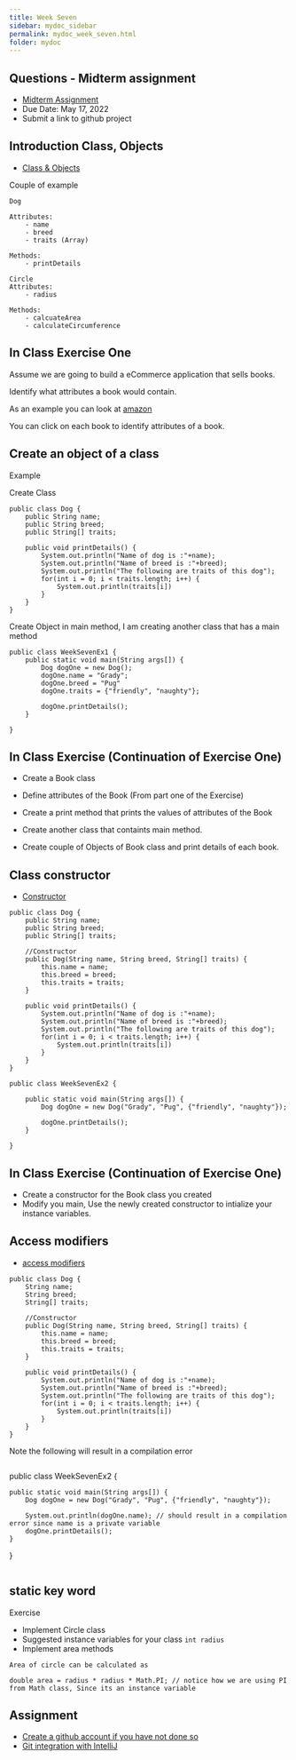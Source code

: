 ```yaml
---
title: Week Seven
sidebar: mydoc_sidebar
permalink: mydoc_week_seven.html
folder: mydoc
---
```


## Questions - Midterm assignment
* [Midterm Assignment](https://rambethina.github.io/java/mydoc_week_six.html#assignment--mid-term-project)
* Due Date: May 17, 2022
* Submit a link to github project
## Introduction Class, Objects
* [Class & Objects](https://www.w3schools.com/java/java_classes.asp)

Couple of example

```
Dog

Attributes:
    - name
    - breed
    - traits (Array)

Methods:
    - printDetails
```


```
Circle
Attributes:
    - radius

Methods:
    - calcuateArea
    - calculateCircumference

```

## In Class Exercise One

Assume we are going to build a eCommerce application that sells books.

Identify what attributes a book would contain.

As an example you can look at [amazon](https://www.amazon.com/gp/browse.html?rw_useCurrentProtocol=1&node=8192263011&ref_=bhp_brws_100bks)

You can click on each book to identify attributes of a book.

## Create an object of a class

Example

Create Class

```
public class Dog {
    public String name;
    public String breed;
    public String[] traits;

    public void printDetails() {
        System.out.println("Name of dog is :"+name);
        System.out.println("Name of breed is :"+breed);
        System.out.println("The following are traits of this dog");
        for(int i = 0; i < traits.length; i++) {
            System.out.println(traits[i])
        }
    }
}
```

Create Object in main method, I am creating another class that has a main method

```
public class WeekSevenEx1 {
    public static void main(String args[]) {
        Dog dogOne = new Dog();
        dogOne.name = "Grady";
        dogOne.breed = "Pug"
        dogOne.traits = {"friendly", "naughty"};

        dogOne.printDetails();
    }

}
```

## In Class Exercise (Continuation of Exercise One)

* Create a Book class
* Define attributes of the Book (From part one of the Exercise)
* Create a print method that prints the values of attributes of the Book

* Create another class that containts main method.
* Create couple of Objects of Book class and print details of each book.

## Class constructor
* [Constructor](https://www.w3schools.com/java/java_constructors.asp)

```
public class Dog {
    public String name;
    public String breed;
    public String[] traits;

    //Constructor
    public Dog(String name, String breed, String[] traits) {
        this.name = name;
        this.breed = breed;
        this.traits = traits;
    }

    public void printDetails() {
        System.out.println("Name of dog is :"+name);
        System.out.println("Name of breed is :"+breed);
        System.out.println("The following are traits of this dog");
        for(int i = 0; i < traits.length; i++) {
            System.out.println(traits[i])
        }
    }
}
```

```
public class WeekSevenEx2 {

    public static void main(String args[]) {
        Dog dogOne = new Dog("Grady", "Pug", {"friendly", "naughty"});

        dogOne.printDetails();
    }

}
```

## In Class Exercise (Continuation of Exercise One)
* Create a constructor for the Book class you created
* Modify you main, Use the newly created constructor to intialize your instance variables. 
## Access modifiers
* [access modifiers](https://www.w3schools.com/java/java_modifiers.asp)

```
public class Dog {
    String name;
    String breed;
    String[] traits;

    //Constructor
    public Dog(String name, String breed, String[] traits) {
        this.name = name;
        this.breed = breed;
        this.traits = traits;
    }

    public void printDetails() {
        System.out.println("Name of dog is :"+name);
        System.out.println("Name of breed is :"+breed);
        System.out.println("The following are traits of this dog");
        for(int i = 0; i < traits.length; i++) {
            System.out.println(traits[i])
        }
    }
}
```

Note the following will result in a compilation error

```
```
public class WeekSevenEx2 {

    public static void main(String args[]) {
        Dog dogOne = new Dog("Grady", "Pug", {"friendly", "naughty"});

        System.out.println(dogOne.name); // should result in a compilation error since name is a private variable
        dogOne.printDetails();
    }

}
```
```

## static key word
Exercise
* Implement Circle class
* Suggested instance variables for your class `int radius`
* Implement area methods
```
Area of circle can be calculated as 

double area = radius * radius * Math.PI; // notice how we are using PI from Math class, Since its an instance variable
```


## Assignment
* [Create a github account if you have not done so](https://github.com/www.wikihow.com/Create-an-Account-on-GitHub)
* [Git integration with IntelliJ](https://www.youtube.com/watch?v=mf2-MOl0VXY)